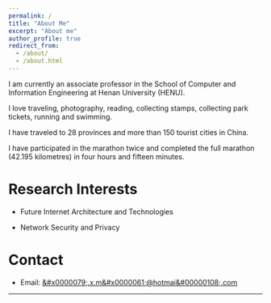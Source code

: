 ```yaml
---
permalink: /
title: "About Me"
excerpt: "About me"
author_profile: true
redirect_from: 
  - /about/
  - /about.html
---
```


I am currently an associate professor in the School of Computer and Information Engineering at Henan University (HENU).

I love traveling, photography, reading, collecting stamps, collecting park tickets, running and swimming.

I have traveled to 28 provinces and more than 150 tourist cities in China.

I have participated in the marathon twice and completed the full marathon (42.195 kilometres) in four hours and fifteen minutes.


Research Interests
======

* Future Internet Architecture and Technologies

* Network Security and Privacy


Contact
======

* Email: <a alt="address" href="mailto:&#x0000079;&#x002e;&#00120;&#000046;&#x00006d;&#x0000061;&#x000040;&#x68;&#x00006f;&#116;&#0000109;&#97;&#0000105;&#00000108;&#00046;&#099;&#0111;&#000109;">&#x0000079;&#x002e;&#00120;&#000046;&#x00006d;&#x0000061;&#x000040;&#x68;&#x00006f;&#116;&#0000109;&#97;&#0000105;&#00000108;&#00046;&#099;&#0111;&#000109;</a>


---
